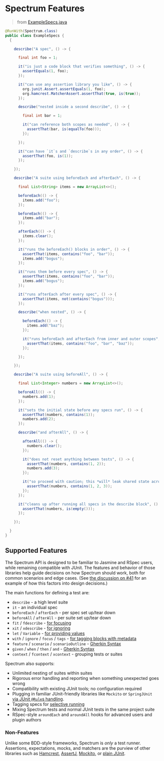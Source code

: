 # Spectrum Features

> from [ExampleSpecs.java](../src/test/java/specs/ExampleSpecs.java)

```java
@RunWith(Spectrum.class)
public class ExampleSpecs {
  {

    describe("A spec", () -> {

      final int foo = 1;

      it("is just a code block that verifies something", () -> {
        assertEquals(1, foo);
      });

      it("can use any assertion library you like", () -> {
        org.junit.Assert.assertEquals(1, foo);
        org.hamcrest.MatcherAssert.assertThat(true, is(true));
      });

      describe("nested inside a second describe", () -> {

        final int bar = 1;

        it("can reference both scopes as needed", () -> {
          assertThat(bar, is(equalTo(foo)));
        });

      });

      it("can have `it`s and `describe`s in any order", () -> {
        assertThat(foo, is(1));
      });

    });

    describe("A suite using beforeEach and afterEach", () -> {

      final List<String> items = new ArrayList<>();

      beforeEach(() -> {
        items.add("foo");
      });

      beforeEach(() -> {
        items.add("bar");
      });

      afterEach(() -> {
        items.clear();
      });

      it("runs the beforeEach() blocks in order", () -> {
        assertThat(items, contains("foo", "bar"));
        items.add("bogus");
      });

      it("runs them before every spec", () -> {
        assertThat(items, contains("foo", "bar"));
        items.add("bogus");
      });

      it("runs afterEach after every spec", () -> {
        assertThat(items, not(contains("bogus")));
      });

      describe("when nested", () -> {

        beforeEach(() -> {
          items.add("baz");
        });

        it("runs beforeEach and afterEach from inner and outer scopes", () -> {
          assertThat(items, contains("foo", "bar", "baz"));
        });

      });

    });

    describe("A suite using beforeAll", () -> {

      final List<Integer> numbers = new ArrayList<>();

      beforeAll(() -> {
        numbers.add(1);
      });

      it("sets the initial state before any specs run", () -> {
        assertThat(numbers, contains(1));
        numbers.add(2);
      });

      describe("and afterAll", () -> {

        afterAll(() -> {
          numbers.clear();
        });

        it("does not reset anything between tests", () -> {
          assertThat(numbers, contains(1, 2));
          numbers.add(3);
        });

        it("so proceed with caution; this *will* leak shared state across specs", () -> {
          assertThat(numbers, contains(1, 2, 3));
        });
      });

      it("cleans up after running all specs in the describe block", () -> {
        assertThat(numbers, is(empty()));
      });

    });

  }
}
```

## Supported Features

The Spectrum API is designed to be familiar to Jasmine and RSpec users, while remaining compatible with JUnit. The features and behavior of those libraries help guide decisions on how Spectrum should work, both for common scenarios and edge cases. (See [the discussion on #41](https://github.com/greghaskins/spectrum/pull/41#issuecomment-238729178) for an example of how this factors into design decisions.)

The main functions for defining a test are:

- `describe` - a high level suite
- `it` - an individual spec
- `beforeEach` / `afterEach` - per spec set up/tear down
- `beforeAll` / `afterAll` - per suite set up/tear down
- `fit` / `fdescribe` - [for focusing](FocusingAndIgnoring.md)
- `xit` / `xdescribe` - [for ignoring](FocusingAndIgnoring.md)
- `let` / `Variable` - [for providing values](VariablesAndValues.md)
- `with` / `ignore` / `focus` / `tags` - [for tagging blocks with metadata](FocusingAndIgnoring.md)
- `feature` / `scenario` / `scenarioOutline` - [Gherkin Syntax](Gherkin.md)
- `given` / `when` / `then` / `and` - [Gherkin Syntax](Gherkin.md)
- `context` / `fcontext` / `xcontext` - grouping tests or suites

Spectrum also supports:

- Unlimited nesting of suites within suites
- Rigorous error handling and reporting when something unexpected goes wrong
- Compatibility with existing JUnit tools; no configuration required
- Plugging in familiar JUnit-friendly libraries like `Mockito` or `SpringJUnit` [via JUnit `@Rule`s handling](JunitRules.md).
- Tagging specs for [selective running](FocusingAndIgnoring.md)
- Mixing Spectrum tests and normal JUnit tests in the same project suite
- RSpec-style `aroundEach` and `aroundAll` hooks for advanced users and plugin authors

### Non-Features

Unlike some BDD-style frameworks, Spectrum is _only_ a test runner. Assertions, expectations, mocks, and matchers are the purview of other libraries such as [Hamcrest](http://hamcrest.org/JavaHamcrest/), [AssertJ](http://joel-costigliola.github.io/assertj/), [Mockito](http://mockito.org/), or [plain JUnit](https://github.com/junit-team/junit4/wiki/Assertions).
